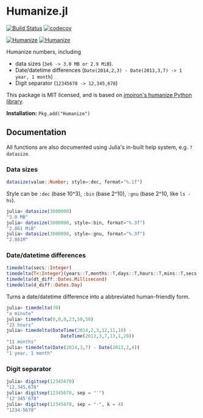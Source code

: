 Humanize.jl
===========

[![Build Status](https://travis-ci.org/IainNZ/Humanize.jl.svg?branch=master)](https://travis-ci.org/IainNZ/Humanize.jl)
[![codecov](https://codecov.io/gh/IainNZ/Humanize.jl/branch/master/graph/badge.svg)](https://codecov.io/gh/IainNZ/Humanize.jl)

[![Humanize](http://pkg.julialang.org/badges/Humanize_0.4.svg)](http://pkg.julialang.org/?pkg=Humanize)
[![Humanize](http://pkg.julialang.org/badges/Humanize_0.5.svg)](http://pkg.julialang.org/?pkg=Humanize)

Humanize numbers, including
* data sizes (`3e6 -> 3.0 MB or 2.9 MiB`).
* Date/datetime differences (`Date(2014,2,3) - Date(2013,3,7) -> 1 year, 1 month`)
* Digit separator (`12345678 -> 12,345,678`)

This package is MIT licensed, and is based on [jmoiron's humanize Python library](https://github.com/jmoiron/humanize/).

**Installation:** `Pkg.add("Humanize")`

## Documentation

All functions are also documented using Julia's in-built help system, e.g. `?datasize`.

### Data sizes

```julia
datasize(value::Number; style=:dec, format="%.1f")
```

Style can be `:dec` (base 10^3), `:bin` (base 2^10), `:gnu` (base 2^10, like `ls -hs`).

```julia
julia> datasize(3000000)
"3.0 MB"
julia> datasize(3000000, style=:bin, format="%.3f")
"2.861 MiB"
julia> datasize(3000000, style=:gnu, format="%.3f")
"2.861M"
```

### Date/datetime differences

```julia
timedelta(secs::Integer)
timedelta{T<:Integer}(years::T,months::T,days::T,hours::T,mins::T,secs::T)
timedelta(dt_diff::Dates.Millisecond)
timedelta(d_diff::Dates.Day)
```

Turns a date/datetime difference into a abbreviated human-friendly form.

```julia
julia> timedelta(70)
"a minute"
julia> timedelta(0,0,0,23,50,50)
"23 hours"
julia> timedelta(DateTime(2014,2,3,12,11,10) - 
                    DateTime(2013,3,7,13,1,20))
"11 months"
julia> timedelta(Date(2014,3,7) - Date(2013,2,4))
"1 year, 1 month"
```

### Digit separator

```julia
julia> digitsep(12345678)
"12,345,678"
julia> digitsep(12345678, sep = "'")
"12'345'678"
julia> digitsep(12345678, sep = "-", k = 4)
"1234-5678"
```
